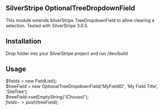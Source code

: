 ## SilverStripe OptionalTreeDropdownField

This module extends SilverStripe TreeDropdownField to allow clearing a selection.
Tested with SilverStripe 3.0.5.

## Installation ##

Drop folder into your SilverStripe project and run /dev/build

## Usage ##

$fields = new FieldList();  
$treeField = new OptionalTreeDropdownField('MyFieldID', 'My Field Title', 'SiteTree');  
$treeField->setEmptyString('(Choose)');  
$fields->push($treeField);
